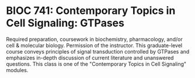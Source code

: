 # BIOC 741: Contemporary Topics in Cell Signaling: GTPases

Required preparation, coursework in biochemistry, pharmacology, and/or cell & molecular biology. Permission of the instructor. This graduate-level course conveys principles of signal transduction controlled by GTPases and emphasizes in-depth discussion of current literature and unanswered questions. This class is one of the "Contemporary Topics in Cell Signaling" modules.